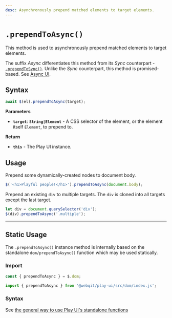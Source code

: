 ```yaml
---
desc: Asynchronously prepend matched elements to target elements.
---
```

# `.prependToAsync()`

This method is used to asynchronously prepend matched elements to target elements.

The suffix *Async* differentiates this method from its *Sync* counterpart - [`.prependToSync()`](../prependtosync). Unlike the *Sync* counterpart, this method is promised-based. See [Async UI](../../overview#meet-async-ui).
## Syntax

```js
await $(el).prependToAsync(target);
```

**Parameters**

+ **`target`**: **`String|Element`** - A CSS selector of the element, or the element itself `Element`, to prepend to.

**Return**

+ **`this`** - The Play UI instance.

## Usage

Prepend some dynamically-created nodes to document body.

```js
$('<h1>Playful people!</h1>').prependToAsync(document.body);
```

Prepend an existing `div` to multiple targets. The `div` is cloned into all targets except the last target.

```js
let div = document.querySelector('div');
$(div).prependToAsync('.multiple');
```

------

## Static Usage

The `.prependToAsync()` instance method is internally based on the standalone `dom/prependToAsync()` function which may be used statically.

### Import

```js
const { prependToAsync } = $.dom;
```
```js
import { prependToAsync } from '@webqit/play-ui/src/dom/index.js';
```

### Syntax

See [the general way to use Play UI's standalone functions](../../../overview#use-as-descrete-utilities)